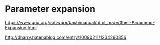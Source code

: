 # Parameter expansion

https://www.gnu.org/software/bash/manual/html_node/Shell-Parameter-Expansion.html

http://dharry.hatenablog.com/entry/20090211/1234290856

